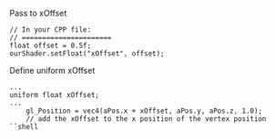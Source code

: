 Pass to xOffset
```shell
// In your CPP file:
// ======================
float offset = 0.5f;
ourShader.setFloat("xOffset", offset);
```
Define uniform xOffset
```shell
...
uniform float xOffset;
...
    gl_Position = vec4(aPos.x + xOffset, aPos.y, aPos.z, 1.0); 
    // add the xOffset to the x position of the vertex position
``shell
